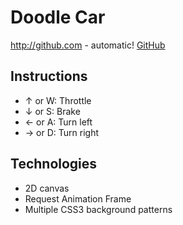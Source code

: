 # Doodle Car

http://github.com - automatic!
[GitHub](http://github.com)

## Instructions
* ↑ or W: Throttle
* ↓ or S: Brake
* ← or A: Turn left
* → or D: Turn right

## Technologies
* 2D canvas
* Request Animation Frame
* Multiple CSS3 background patterns